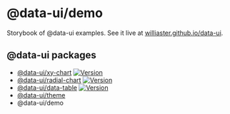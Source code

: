 # @data-ui/demo
Storybook of @data-ui examples. See it live at [williaster.github.io/data-ui](https://williaster.github.io/data-ui).

## @data-ui packages
- [@data-ui/xy-chart](https://github.com/williaster/data-ui/tree/master/packages/xy-chart) [![Version](https://img.shields.io/npm/v/@data-ui/xy-chart.svg?style=flat-square)](https://img.shields.io/npm/v/@data-ui/xy-chart.svg?style=flat-square)
- [@data-ui/radial-chart](https://github.com/williaster/data-ui/tree/master/packages/radial-chart) [![Version](https://img.shields.io/npm/v/@data-ui/radial-chart.svg?style=flat-square)](https://img.shields.io/npm/v/@data-ui/radial-chart.svg?style=flat-square)
- [@data-ui/data-table](https://github.com/williaster/data-ui/tree/master/packages/data-table) [![Version](https://img.shields.io/npm/v/@data-ui/data-table.svg?style=flat-square)](https://img.shields.io/npm/v/@data-ui/data-table.svg?style=flat-square)
- [@data-ui/theme](https://github.com/williaster/data-ui/tree/master/packages/theme)
- @data-ui/demo
